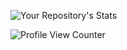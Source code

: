 <!--
**gianlucabianco/gianlucabianco** is a ✨ _special_ ✨ repository because its `README.md` (this file) appears on your GitHub profile.
-->
![Your Repository's Stats](https://github-readme-stats.vercel.app/api?username=gianlucabianco&theme=monokai&show_icons=true)

<!-- ![Your Repository's Stats](https://github-readme-stats.vercel.app/api/top-langs/?username=gianlucabianco&theme=monokai) -->

![Profile View Counter](https://komarev.com/ghpvc/?username=gianlucabianco)
